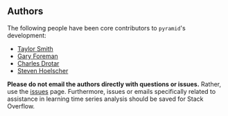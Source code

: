 ## Authors

The following people have been core contributors to `pyramid`'s development:

  * [Taylor Smith](https://github.com/tgsmith61591)
  * [Gary Foreman](https://github.com/garyForeman)
  * [Charles Drotar](https://github.com/charlesdrotar)
  * [Steven Hoelscher](https://github.com/shoelsch)

__Please do not email the authors directly with questions or issues.__ Rather, use
the [issues](https://github.com/tgsmith61591/pyramid/issues) page. Furthermore, issues
or emails specifically related to assistance in learning time series analysis should be
saved for Stack Overflow.
